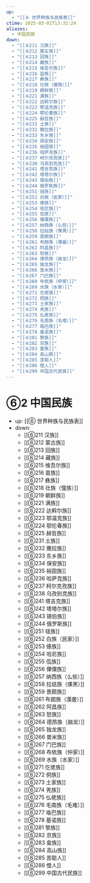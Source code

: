```yaml
---
up:
  - "[[⑥ 世界种族与民族表]]"
ctime: 2025-03-01T13:32:24
aliases:
  - 中国民族
down:
  - "[[⑥211 汉族]]"
  - "[[⑥212 蒙古族]]"
  - "[[⑥213 回族]]"
  - "[[⑥214 藏族]]"
  - "[[⑥215 维吾尔族]]"
  - "[[⑥216 苗族]]"
  - "[[⑥217 彝族]]"
  - "[[⑥218 壮族（僮族）]]"
  - "[[⑥219 朝鲜族]]"
  - "[[⑥221 满族]]"
  - "[[⑥222 达斡尔族]]"
  - "[[⑥223 鄂温克族]]"
  - "[[⑥224 鄂伦春族]]"
  - "[[⑥225 赫哲族]]"
  - "[[⑥231 土族]]"
  - "[[⑥232 撒拉族]]"
  - "[[⑥233 东乡族]]"
  - "[[⑥234 保安族]]"
  - "[[⑥235 裕固族]]"
  - "[[⑥236 哈萨克族]]"
  - "[[⑥237 柯尔克孜族]]"
  - "[[⑥238 乌孜别克族]]"
  - "[[⑥241 塔吉克族]]"
  - "[[⑥242 塔塔尔族]]"
  - "[[⑥243 锡伯族]]"
  - "[[⑥244 俄罗斯族]]"
  - "[[⑥251 瑶族]]"
  - "[[⑥252 白族（民家）]]"
  - "[[⑥253 傣族]]"
  - "[[⑥254 哈尼族]]"
  - "[[⑥255 佤族]]"
  - "[[⑥256 傈僳族]]"
  - "[[⑥257 纳西族（么些）]]"
  - "[[⑥258 拉祜族（倮黑）]]"
  - "[[⑥259 景颇族]]"
  - "[[⑥261 布朗族（濮曼）]]"
  - "[[⑥262 阿昌族]]"
  - "[[⑥263 怒族]]"
  - "[[⑥264 德昂族（崩龙）]]"
  - "[[⑥265 独龙族]]"
  - "[[⑥266 普米族]]"
  - "[[⑥267 门巴族]]"
  - "[[⑥268 布依族（仲家）]]"
  - "[[⑥269 水族（水家）]]"
  - "[[⑥271 仡佬族]]"
  - "[[⑥272 侗族]]"
  - "[[⑥273 土家族]]"
  - "[[⑥274 羌族]]"
  - "[[⑥275 仫佬族]]"
  - "[[⑥276 毛南族（毛难）]]"
  - "[[⑥277 珞巴族]]"
  - "[[⑥278 基诺族]]"
  - "[[⑥281 黎族]]"
  - "[[⑥282 京族]]"
  - "[[⑥283 畲族]]"
  - "[[⑥284 高山族]]"
  - "[[⑥285 苦聪人]]"
  - "[[⑥286 僜人]]"
  - "[[⑥299 中国古代民族]]"
---
```


# ⑥2 中国民族

- up: [[⑥ 世界种族与民族表]]
- down:	
	- [[⑥211 汉族]]
	- [[⑥212 蒙古族]]
	- [[⑥213 回族]]
	- [[⑥214 藏族]]
	- [[⑥215 维吾尔族]]
	- [[⑥216 苗族]]
	- [[⑥217 彝族]]
	- [[⑥218 壮族（僮族）]]
	- [[⑥219 朝鲜族]]
	- [[⑥221 满族]]
	- [[⑥222 达斡尔族]]
	- [[⑥223 鄂温克族]]
	- [[⑥224 鄂伦春族]]
	- [[⑥225 赫哲族]]
	- [[⑥231 土族]]
	- [[⑥232 撒拉族]]
	- [[⑥233 东乡族]]
	- [[⑥234 保安族]]
	- [[⑥235 裕固族]]
	- [[⑥236 哈萨克族]]
	- [[⑥237 柯尔克孜族]]
	- [[⑥238 乌孜别克族]]
	- [[⑥241 塔吉克族]]
	- [[⑥242 塔塔尔族]]
	- [[⑥243 锡伯族]]
	- [[⑥244 俄罗斯族]]
	- [[⑥251 瑶族]]
	- [[⑥252 白族（民家）]]
	- [[⑥253 傣族]]
	- [[⑥254 哈尼族]]
	- [[⑥255 佤族]]
	- [[⑥256 傈僳族]]
	- [[⑥257 纳西族（么些）]]
	- [[⑥258 拉祜族（倮黑）]]
	- [[⑥259 景颇族]]
	- [[⑥261 布朗族（濮曼）]]
	- [[⑥262 阿昌族]]
	- [[⑥263 怒族]]
	- [[⑥264 德昂族（崩龙）]]
	- [[⑥265 独龙族]]
	- [[⑥266 普米族]]
	- [[⑥267 门巴族]]
	- [[⑥268 布依族（仲家）]]
	- [[⑥269 水族（水家）]]
	- [[⑥271 仡佬族]]
	- [[⑥272 侗族]]
	- [[⑥273 土家族]]
	- [[⑥274 羌族]]
	- [[⑥275 仫佬族]]
	- [[⑥276 毛南族（毛难）]]
	- [[⑥277 珞巴族]]
	- [[⑥278 基诺族]]
	- [[⑥281 黎族]]
	- [[⑥282 京族]]
	- [[⑥283 畲族]]
	- [[⑥284 高山族]]
	- [[⑥285 苦聪人]]
	- [[⑥286 僜人]]
	- [[⑥299 中国古代民族]]
	
